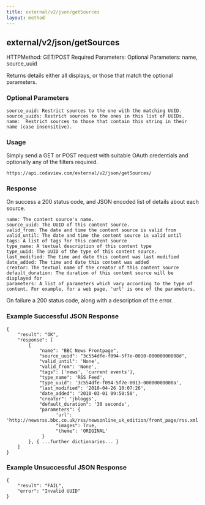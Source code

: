 ```yaml
---
title: external/v2/json/getSources
layout: method
---
```

## external/v2/json/getSources

HTTPMethod: GET/POST
Required Parameters: 
Optional Parameters: name, source_uuid

Returns details either all displays, or those that match the optional parameters.

### Optional Parameters

    source_uuid: Restrict sources to the one with the matching UUID.
    source_uuids: Restrict sources to the ones in this list of UUIDs.
    name:  Restrict sources to those that contain this string in their name (case insensitive).

### Usage

Simply send a GET or POST request with suitable OAuth credentials and optionally any of the filters required.

`https://api.codaview.com/external/v2/json/getSources/`

### Response

On success a 200 status code, and JSON encoded list of details about each source.

    name: The content source's name.
    source_uuid: The UUID of this content source.
    valid_from: The date and time the content source is valid from
    valid_until: The date and time the content source is valid until
    tags: A list of tags for this content source
    type_name: A textual description of this content type
    type_uuid: The UUID of the type of this content source. 
    last_modified: The time and date this content was last modified
    date_added: The time and date this content was added
    creator: The textual name of the creator of this content source
    default_duration: The duration of this content source will be displayed for 
    parameters: A list of parameters which vary according to the type of content. For example, for a web page, 'url' is one of the parameters.
                
On failure a 200 status code, along with a description of the error.

### Example Successful JSON Response

    {
        "result": "OK",
        "response": [
            {
                "name": "BBC News Frontpage",
                "source_uuid": "3c554dfe-f094-5f7e-0010-00000000808d",
                "valid_until": 'None',
                "valid_from": 'None',
                "tags": ['news', 'current events'],
                "type_name": 'RSS Feed',
                "type_uuid": '3c554dfe-f094-5f7e-0013-00000000000a', 
                "last_modified": '2010-04-26 10:07:26',
                "date_added": '2010-03-01 09:50:50',
                "creator": 'jbloggs',
                "default_duration": '30 seconds',
                "parameters": {
                      'url': 'http://newsrss.bbc.co.uk/rss/newsonline_uk_edition/front_page/rss.xml',
                      "images": True,
                      "theme": 'ORIGINAL'
                 }
            }, { ...further dictionaries... }
        ]
    }

### Example Unsuccessful JSON Response

    {
        "result": "FAIL",
        "error": "Invalid UUID" 
    }
